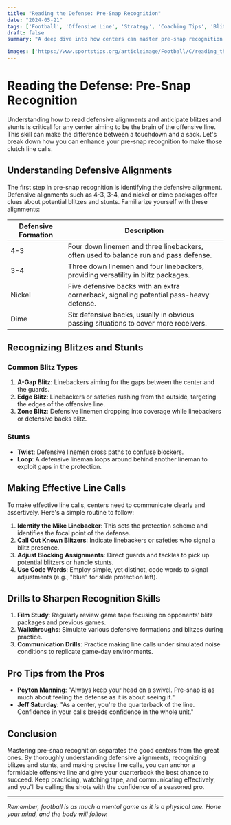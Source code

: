 ```yaml
---
title: "Reading the Defense: Pre-Snap Recognition"
date: "2024-05-21"
tags: ['Football', 'Offensive Line', 'Strategy', 'Coaching Tips', 'Blitz Recognition', 'Stunts', 'Line Calls', 'Centers', 'Football IQ']
draft: false
summary: "A deep dive into how centers can master pre-snap recognition to anticipate blitzes and stunts, making effective line calls to protect the quarterback and execute successful plays."

images: ['https://www.sportstips.org/articleimage/Football/C/reading_the_defense_pre_snap_recognition.webp']
---
```


# Reading the Defense: Pre-Snap Recognition

Understanding how to read defensive alignments and anticipate blitzes and stunts is critical for any center aiming to be the brain of the offensive line. This skill can make the difference between a touchdown and a sack. Let's break down how you can enhance your pre-snap recognition to make those clutch line calls.

## Understanding Defensive Alignments

The first step in pre-snap recognition is identifying the defensive alignment. Defensive alignments such as 4-3, 3-4, and nickel or dime packages offer clues about potential blitzes and stunts. Familiarize yourself with these alignments:

| Defensive Formation | Description |
|---------------------|-------------|
| 4-3                 | Four down linemen and three linebackers, often used to balance run and pass defense. |
| 3-4                 | Three down linemen and four linebackers, providing versatility in blitz packages. |
| Nickel              | Five defensive backs with an extra cornerback, signaling potential pass-heavy defense. |
| Dime                | Six defensive backs, usually in obvious passing situations to cover more receivers. |

## Recognizing Blitzes and Stunts

### Common Blitz Types
1. **A-Gap Blitz**: Linebackers aiming for the gaps between the center and the guards.
2. **Edge Blitz**: Linebackers or safeties rushing from the outside, targeting the edges of the offensive line.
3. **Zone Blitz**: Defensive linemen dropping into coverage while linebackers or defensive backs blitz.

### Stunts
- **Twist**: Defensive linemen cross paths to confuse blockers.
- **Loop**: A defensive lineman loops around behind another lineman to exploit gaps in the protection.

## Making Effective Line Calls

To make effective line calls, centers need to communicate clearly and assertively. Here's a simple routine to follow:

1. **Identify the Mike Linebacker**: This sets the protection scheme and identifies the focal point of the defense.
2. **Call Out Known Blitzers**: Indicate linebackers or safeties who signal a blitz presence.
3. **Adjust Blocking Assignments**: Direct guards and tackles to pick up potential blitzers or handle stunts.
4. **Use Code Words**: Employ simple, yet distinct, code words to signal adjustments (e.g., "blue" for slide protection left).

## Drills to Sharpen Recognition Skills

1. **Film Study**: Regularly review game tape focusing on opponents’ blitz packages and previous games.
2. **Walkthroughs**: Simulate various defensive formations and blitzes during practice.
3. **Communication Drills**: Practice making line calls under simulated noise conditions to replicate game-day environments.

## Pro Tips from the Pros

- **Peyton Manning**: "Always keep your head on a swivel. Pre-snap is as much about feeling the defense as it is about seeing it."
- **Jeff Saturday**: "As a center, you're the quarterback of the line. Confidence in your calls breeds confidence in the whole unit."

## Conclusion

Mastering pre-snap recognition separates the good centers from the great ones. By thoroughly understanding defensive alignments, recognizing blitzes and stunts, and making precise line calls, you can anchor a formidable offensive line and give your quarterback the best chance to succeed. Keep practicing, watching tape, and communicating effectively, and you'll be calling the shots with the confidence of a seasoned pro. 

---

*Remember, football is as much a mental game as it is a physical one. Hone your mind, and the body will follow.*